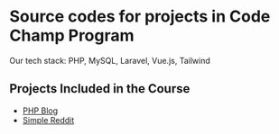 # Source codes for projects in Code Champ Program

Our tech stack: PHP, MySQL, Laravel, Vue.js, Tailwind

## Projects Included in the Course

- [PHP Blog](https://github.com/thethmuu/CIY-Code-Champ/tree/php-blog)
- [Simple Reddit](https://github.com/thethmuu/CIY-Code-Champ/tree/reddit)
